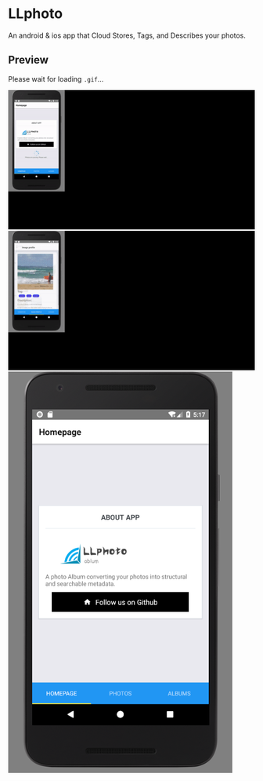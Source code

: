 # LLphoto
An android & ios app that Cloud Stores, Tags, and Describes your photos.

## Preview
Please wait for loading `.gif`...
<div style="float: left;"><img src="/pre1.gif" /></div>
<div style="float: left;"><img src="/pre2.gif" /></div>
<div style="float: left;"><img src="/pre3.jpg" /></div>

